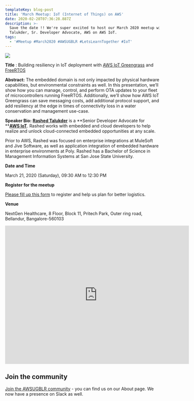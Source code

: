 ```yaml
---
templateKey: blog-post
title: 'March Meetup: IoT (Internet of Things) on AWS'
date: 2020-02-28T07:36:28.887Z
description: >-
  Save the date !! We're super excited to host our March 2020 meetup with Rashed
  Talukder, Sr. Developer Advocate, AWS on AWS IoT.
tags:
  - '#Meetup #March2020 #AWSUGBLR #LetsLearnTogether #IoT'
---
```

![](/img/aws_iot.png)

**Title**: Building resiliency in IoT deployment with [AWS IoT Greengrass](https://aws.amazon.com/greengrass/) and [FreeRTOS](https://aws.amazon.com/freertos/)

**Abstract:** The embedded domain is not only impacted by physical hardware capabilities, but environmental constraints as well. In this presentation, we’ll show how you can manage, control, and perform OTA updates to your fleet of microcontrollers running FreeRTOS. Additionally, we’ll show how AWS IoT Greengrass can save messaging costs, add additional protocol support, and add resiliency at the edge in times of connectivity loss in a water conservation and management use-case.

**Speaker Bio:** [**Rashed Talukder**](https://twitter.com/rashedtalukder) is a **Senior Developer Advocate for **[**AWS IoT**](https://aws.amazon.com/iot/). Rashed works with embedded and cloud developers to help realize and unlock cloud-connected embedded opportunities at any scale.

Prior to AWS, Rashed was focused on enterprise integrations at MuleSoft and Jive Software, as well as application integration of embedded hardware in enterprise environments at Poly. Rashed has a Bachelor of Science in Management Information Systems at San Jose State University.

**Date and Time**

March 21, 2020 (Saturday), 09:30 AM to 12:30 PM

**Register for the meetup**

[Please fill up this form](https://docs.google.com/forms/d/e/1FAIpQLSc1ra_pe7gzRnEeG47R_u9r9Wp6r_FL9c9RzkhggbSOO84mYA/viewform) to register and help us plan for better logistics.

**Venue**

NextGen Healthcare, 8 Floor, Block 11, Pritech Park, Outer ring road, Bellandur, Bangalore-560103

<iframe src="https://www.google.com/maps/embed?pb=!1m18!1m12!1m3!1d3888.7737441114637!2d77.67886596373384!3d12.922258469458033!2m3!1f0!2f0!3f0!3m2!1i1024!2i768!4f13.1!3m3!1m2!1s0x3bae130b928477cb%3A0x7b0620c4e679df78!2sNEXTGEN%20Healthcare!5e0!3m2!1sen!2sin!4v1582875792854!5m2!1sen!2sin" width="600" height="450" frameborder="0" style="border:0;" allowfullscreen=""></iframe>

## Join the community

[Join the AWSUGBLR community](https://www.awsugblr.in/) - you can find us on our About page. We now have a presence on Slack as well.
